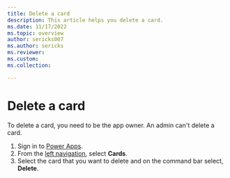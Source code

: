 ```yaml
---
title: Delete a card
description: This article helps you delete a card.
ms.date: 11/17/2022
ms.topic: overview
author: sericks007
ms.author: sericks
ms.reviewer: 
ms.custom: 
ms.collection: 

---
```


# Delete a card

To delete a card, you need to be the app owner. An admin can't delete a card.

1. Sign in to [Power Apps](https://make.powerapps.com).
1. From the [left navigation](../../maker/canvas-apps/intro-maker-portal.md#1--left-navigation-pane), select **Cards**.  
1. Select the card that you want to delete and on the command bar select, **Delete**.
